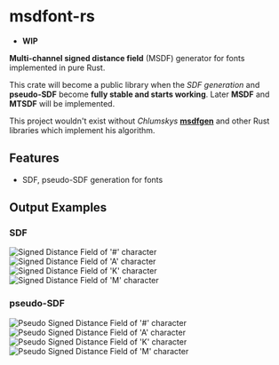 # **msdfont-rs**

* **WIP**

**Multi-channel signed distance field** (MSDF) generator for fonts implemented in pure Rust.

This crate will become a public library when the *SDF generation* and **pseudo-SDF** become **fully stable and starts working**.
Later **MSDF** and **MTSDF** will be implemented.

This project wouldn't exist without *Chlumskys* **[msdfgen](https://github.com/Chlumsky/msdfgen)** and other Rust libraries which implement his algorithm.

## Features

* SDF, pseudo-SDF generation for fonts

## Output Examples

### SDF

![Signed Distance Field of '#' character](https://github.com/Blatko1/msdfont-rs/blob/master/examples/out/%23_char_SDF.png)
![Signed Distance Field of 'A' character](https://github.com/Blatko1/msdfont-rs/blob/master/examples/out/A_char_SDF.png)
![Signed Distance Field of 'K' character](https://github.com/Blatko1/msdfont-rs/blob/master/examples/out/K_char_SDF.png)
![Signed Distance Field of 'M' character](https://github.com/Blatko1/msdfont-rs/blob/master/examples/out/M_char_SDF.png)

### pseudo-SDF

![Pseudo Signed Distance Field of '#' character](https://github.com/Blatko1/msdfont-rs/blob/master/examples/out/%23_char_pseudo.png)
![Pseudo Signed Distance Field of 'A' character](https://github.com/Blatko1/msdfont-rs/blob/master/examples/out/A_char_pseudo.png)
![Pseudo Signed Distance Field of 'K' character](https://github.com/Blatko1/msdfont-rs/blob/master/examples/out/K_char_pseudo.png)
![Pseudo Signed Distance Field of 'M' character](https://github.com/Blatko1/msdfont-rs/blob/master/examples/out/M_char_pseudo.png)
